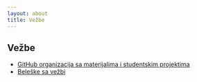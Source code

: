 ```yaml
---
layout: about
title: Vežbe
---
```


## Vežbe

- [GitHub organizacija sa materijalima i studentskim projektima](https://github.com/MATF-Software-Verification)
- [Beleške sa vežbi](https://github.com/MATF-Software-Verification/VS-materials/MATERIALS.pdf)
